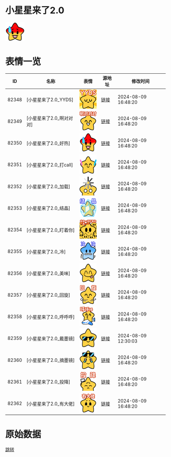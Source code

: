 # 小星星来了2.0

<img src="./cover.png" height="60" alt="cover" />

# 表情一览

|ID|名称|表情|源地址|修改时间|
|----|----|----|----|----|
|82348|[小星星来了2.0_YYDS]|<img src="./pic/082348_%5B小星星来了2.0_YYDS%5D.png" height="60" alt="YYDS"/>|[链接](https://i0.hdslb.com/bfs/garb/f55c05ddfd0943442aac6dfd85adc36b8bd18cbe.png)|2024-08-09 16:48:20|
|82349|[小星星来了2.0_啊对对对]|<img src="./pic/082349_%5B小星星来了2.0_啊对对对%5D.png" height="60" alt="啊对对对"/>|[链接](https://i0.hdslb.com/bfs/garb/f32879b1aeaf50a5ccfdf5b9317dc90a312a5626.png)|2024-08-09 16:48:20|
|82350|[小星星来了2.0_好热]|<img src="./pic/082350_%5B小星星来了2.0_好热%5D.png" height="60" alt="好热"/>|[链接](https://i0.hdslb.com/bfs/garb/f04f1d42e8cb7200f52444000066b19e2f307556.png)|2024-08-09 16:48:20|
|82351|[小星星来了2.0_打call]|<img src="./pic/082351_%5B小星星来了2.0_打call%5D.png" height="60" alt="打call"/>|[链接](https://i0.hdslb.com/bfs/garb/3c911c4cbbc44a780b52ed7589240b427dc7ac7a.png)|2024-08-09 16:48:20|
|82352|[小星星来了2.0_加载]|<img src="./pic/082352_%5B小星星来了2.0_加载%5D.png" height="60" alt="加载"/>|[链接](https://i0.hdslb.com/bfs/garb/e0522a9c5e54ef861b94458c5fd1b25366ab279b.png)|2024-08-09 16:48:20|
|82353|[小星星来了2.0_结晶]|<img src="./pic/082353_%5B小星星来了2.0_结晶%5D.png" height="60" alt="结晶"/>|[链接](https://i0.hdslb.com/bfs/garb/fcd011faf953e8793dfc1fcb6816cf8120460ad4.png)|2024-08-09 16:48:20|
|82354|[小星星来了2.0_盯着你]|<img src="./pic/082354_%5B小星星来了2.0_盯着你%5D.png" height="60" alt="盯着你"/>|[链接](https://i0.hdslb.com/bfs/garb/d7e9ae8c7e4c4d56053cf1aad175d02fa9fda721.png)|2024-08-09 16:48:20|
|82355|[小星星来了2.0_冷]|<img src="./pic/082355_%5B小星星来了2.0_冷%5D.png" height="60" alt="冷"/>|[链接](https://i0.hdslb.com/bfs/garb/04174406d234a188d9e10fdf17c64cfe038aeee5.png)|2024-08-09 16:48:20|
|82356|[小星星来了2.0_美味]|<img src="./pic/082356_%5B小星星来了2.0_美味%5D.png" height="60" alt="美味"/>|[链接](https://i0.hdslb.com/bfs/garb/1be503e09dcfe42c75ef29d0b810f437169a6c5b.png)|2024-08-09 16:48:20|
|82357|[小星星来了2.0_回旋]|<img src="./pic/082357_%5B小星星来了2.0_回旋%5D.png" height="60" alt="回旋"/>|[链接](https://i0.hdslb.com/bfs/garb/02d3eaf5991ac86af193b8f2cb319640cc1a886d.png)|2024-08-09 16:48:20|
|82358|[小星星来了2.0_呼呼呼]|<img src="./pic/082358_%5B小星星来了2.0_呼呼呼%5D.png" height="60" alt="呼呼呼"/>|[链接](https://i0.hdslb.com/bfs/garb/15abfacb87ead0bc7453fd0da10aa3017b6d49de.png)|2024-08-09 16:48:20|
|82359|[小星星来了2.0_戴墨镜]|<img src="./pic/082359_%5B小星星来了2.0_戴墨镜%5D.png" height="60" alt="戴墨镜"/>|[链接](https://i0.hdslb.com/bfs/garb/5a97ce6c6ab7a4a1b4f64ff68201b85cff645d98.png)|2024-08-09 12:30:03|
|82360|[小星星来了2.0_摘墨镜]|<img src="./pic/082360_%5B小星星来了2.0_摘墨镜%5D.png" height="60" alt="摘墨镜"/>|[链接](https://i0.hdslb.com/bfs/garb/99b2c65a29f894b80fa6ebe19891c232f57d5d60.png)|2024-08-09 16:48:20|
|82361|[小星星来了2.0_投降]|<img src="./pic/082361_%5B小星星来了2.0_投降%5D.png" height="60" alt="投降"/>|[链接](https://i0.hdslb.com/bfs/garb/8ff381307c2e552a2505c496ae3346c1ebbeb7d7.png)|2024-08-09 16:48:20|
|82362|[小星星来了2.0_有大佬]|<img src="./pic/082362_%5B小星星来了2.0_有大佬%5D.png" height="60" alt="有大佬"/>|[链接](https://i0.hdslb.com/bfs/garb/e7684ba4978bb65eb51753650030903c71ee53f0.png)|2024-08-09 16:48:20|

# 原始数据

[跳转](./raw.json)

